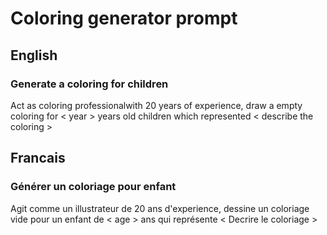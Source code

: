 # Coloring generator prompt
## English
### Generate a coloring for children
Act as coloring professionalwith 20 years of experience, draw a empty coloring for < year > years old children which represented < describe the coloring >

## Francais
### Générer un coloriage pour enfant
Agit comme un illustrateur de 20 ans d'experience, dessine un coloriage vide pour un enfant de < age > ans qui représente < Decrire le coloriage >
